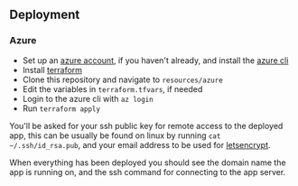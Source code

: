## Deployment

### Azure
- Set up an [azure account](https://azure.microsoft.com/en-us/free/), if you haven't already, and install the [azure cli](https://docs.microsoft.com/en-us/cli/azure/install-azure-cli?view=azure-cli-latest)
- Install [terraform](https://www.terraform.io/downloads.html)
- Clone this repository and navigate to `resources/azure`
- Edit the variables in `terraform.tfvars`, if needed
- Login to the azure cli with `az login`
- Run `terraform apply`

You'll be asked for your ssh public key for remote access to the deployed app, this can be usually be found on linux by running `cat ~/.ssh/id_rsa.pub`, and your email address to be used for [letsencrypt](https://letsencrypt.org/).

When everything has been deployed you should see the domain name the app is running on, and the ssh command for connecting to the app server.